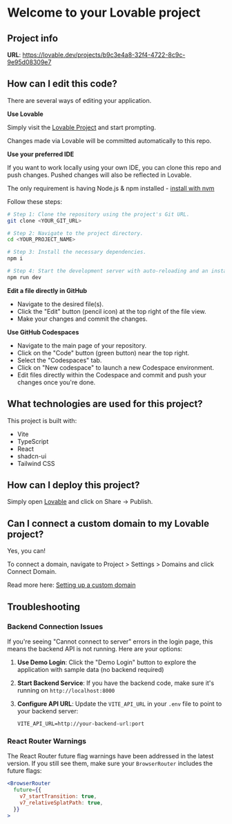 # Welcome to your Lovable project

## Project info

**URL**: https://lovable.dev/projects/b9c3e4a8-32f4-4722-8c9c-9e95d08309e7

## How can I edit this code?

There are several ways of editing your application.

**Use Lovable**

Simply visit the [Lovable Project](https://lovable.dev/projects/b9c3e4a8-32f4-4722-8c9c-9e95d08309e7) and start prompting.

Changes made via Lovable will be committed automatically to this repo.

**Use your preferred IDE**

If you want to work locally using your own IDE, you can clone this repo and push changes. Pushed changes will also be reflected in Lovable.

The only requirement is having Node.js & npm installed - [install with nvm](https://github.com/nvm-sh/nvm#installing-and-updating)

Follow these steps:

```sh
# Step 1: Clone the repository using the project's Git URL.
git clone <YOUR_GIT_URL>

# Step 2: Navigate to the project directory.
cd <YOUR_PROJECT_NAME>

# Step 3: Install the necessary dependencies.
npm i

# Step 4: Start the development server with auto-reloading and an instant preview.
npm run dev
```

**Edit a file directly in GitHub**

- Navigate to the desired file(s).
- Click the "Edit" button (pencil icon) at the top right of the file view.
- Make your changes and commit the changes.

**Use GitHub Codespaces**

- Navigate to the main page of your repository.
- Click on the "Code" button (green button) near the top right.
- Select the "Codespaces" tab.
- Click on "New codespace" to launch a new Codespace environment.
- Edit files directly within the Codespace and commit and push your changes once you're done.

## What technologies are used for this project?

This project is built with:

- Vite
- TypeScript
- React
- shadcn-ui
- Tailwind CSS

## How can I deploy this project?

Simply open [Lovable](https://lovable.dev/projects/b9c3e4a8-32f4-4722-8c9c-9e95d08309e7) and click on Share -> Publish.

## Can I connect a custom domain to my Lovable project?

Yes, you can!

To connect a domain, navigate to Project > Settings > Domains and click Connect Domain.

Read more here: [Setting up a custom domain](https://docs.lovable.dev/tips-tricks/custom-domain#step-by-step-guide)

## Troubleshooting

### Backend Connection Issues

If you're seeing "Cannot connect to server" errors in the login page, this means the backend API is not running. Here are your options:

1. **Use Demo Login**: Click the "Demo Login" button to explore the application with sample data (no backend required)

2. **Start Backend Service**: If you have the backend code, make sure it's running on `http://localhost:8000`

3. **Configure API URL**: Update the `VITE_API_URL` in your `.env` file to point to your backend server:
   ```
   VITE_API_URL=http://your-backend-url:port
   ```

### React Router Warnings

The React Router future flag warnings have been addressed in the latest version. If you still see them, make sure your `BrowserRouter` includes the future flags:

```jsx
<BrowserRouter
  future={{
    v7_startTransition: true,
    v7_relativeSplatPath: true,
  }}
>
```
